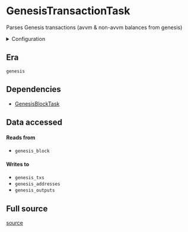 # GenesisTransactionTask
Parses Genesis transactions \(avvm & non\-avvm balances from genesis\)


<details>
    <summary>Configuration</summary>

```rust
#[derive(Debug, Clone, Copy, serde::Deserialize, serde::Serialize)]
pub struct EmptyConfig {}

```
</details>


## Era
` genesis `

## Dependencies

   * [GenesisBlockTask](./GenesisBlockTask)


## Data accessed
#### Reads from

   * ` genesis_block `


#### Writes to

   * ` genesis_txs `
   * ` genesis_addresses `
   * ` genesis_outputs `


## Full source
[source](https://github.com/dcSpark/carp/tree/main/indexer/tasks/src/genesis/genesis_txs.rs)
